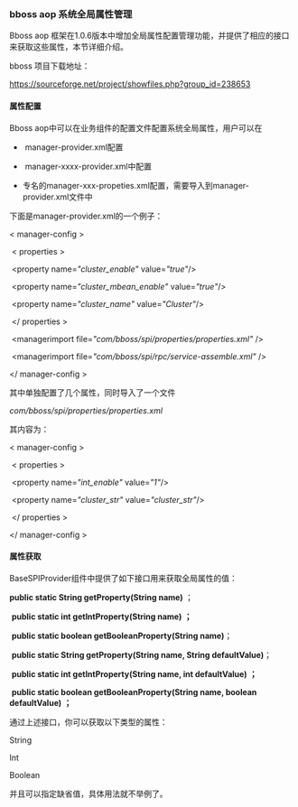 ### bboss aop 系统全局属性管理

Bboss aop 框架在1.0.6版本中增加全局属性配置管理功能，并提供了相应的接口来获取这些属性，本节详细介绍。

bboss 项目下载地址：

https://sourceforge.net/project/showfiles.php?group_id=238653

#### 属性配置

Bboss aop中可以在业务组件的配置文件配置系统全局属性，用户可以在

- ​         manager-provider.xml配置

- ​         manager-xxxx-provider.xml中配置

- ​         专名的manager-xxx-propeties.xml配置，需要导入到manager-provider.xml文件中

下面是manager-provider.xml的一个例子：

< manager-config >

​    < properties >

​       <property name=*"cluster_enable"* value=*"true"*/>

​       <property name=*"cluster_mbean_enable"* value=*"true"*/>

​       <property name=*"cluster_name"* value=*"Cluster"*/>     

​    </ properties >   

​    <managerimport file=*"com/bboss/spi/properties/properties.xml"* />

​    <managerimport file=*"com/bboss/spi/rpc/service-assemble.xml"* />

</ manager-config >

其中单独配置了几个属性，同时导入了一个文件

*com/bboss/spi/properties/properties.xml*

其内容为：

< manager-config >

​    < properties >

​       <property name=*"int_enable"* value=*"1"*/>

​       <property name=*"cluster_str"* value=*"cluster_str"*/>

​    </ properties >

</ manager-config >  

#### 属性获取

BaseSPIProvider组件中提供了如下接口用来获取全局属性的值：

**public static String getProperty(String name)** ；

​    **public static int getIntProperty(String name)** **；** 

​    **public static boolean getBooleanProperty(String name)**；

​     **public static String getProperty(String name, String defaultValue)**；

​    **public static int getIntProperty(String name, int defaultValue)** **；** 

​    **public static boolean getBooleanProperty(String name, boolean defaultValue)** **；**

通过上述接口，你可以获取以下类型的属性：

String

Int

Boolean

并且可以指定缺省值，具体用法就不举例了。 